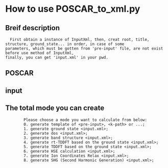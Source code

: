 # How to use POSCAR_to_xml.py
## Breif description
      First obtain a instance of InputXml, then, creat root, title, structure, ground_state... in order, in case of some
    parameters, which must be gotten from 'pre-input' file, are not exist before use method of InputXml,
    finally, you can get 'input.xml' in your pwd.
## POSCAR
## input
## The total mode you can create
```
        Please choose a mode you want to calculate from below:
        0. generate template of <pre-input>, <k-path> or ...;
        1. generate ground state <input.xml>;
        2. generate dos <input.xml>;
        3. generate band structure <input.xml>;
        4. generate rt-TDDFT based on the ground state <input.xml>;
        5. generate TDDFT based on the ground state <input.xml>;
        6. generate HSE calculation <input.xml>;
        7. generate Ion Coordinates Relax <input.xml>;
        8. generate SHG (Second Harmonic Generation) <input.xml>;
```
